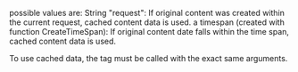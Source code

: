 possible values are:
String "request": If original content was created within the current request, cached content data is used.
a timespan (created with function CreateTimeSpan): If original content date falls within the time span, cached content data is used.

To use cached data, the tag must be called with the exact same arguments.